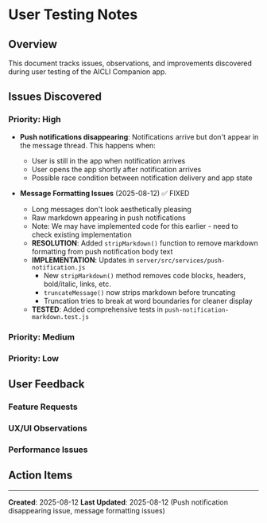 # User Testing Notes

## Overview
This document tracks issues, observations, and improvements discovered during user testing of the AICLI Companion app.

## Issues Discovered

### Priority: High
<!-- Critical issues that block core functionality -->

- **Push notifications disappearing**: Notifications arrive but don't appear in the message thread. This happens when:
  - User is still in the app when notification arrives
  - User opens the app shortly after notification arrives
  - Possible race condition between notification delivery and app state

- **Message Formatting Issues** (2025-08-12) ✅ FIXED
  - Long messages don't look aesthetically pleasing
  - Raw markdown appearing in push notifications
  - Note: We may have implemented code for this earlier - need to check existing implementation
  - **RESOLUTION**: Added `stripMarkdown()` function to remove markdown formatting from push notification body text
  - **IMPLEMENTATION**: Updates in `server/src/services/push-notification.js`
    - New `stripMarkdown()` method removes code blocks, headers, bold/italic, links, etc.
    - `truncateMessage()` now strips markdown before truncating
    - Truncation tries to break at word boundaries for cleaner display
  - **TESTED**: Added comprehensive tests in `push-notification-markdown.test.js`

### Priority: Medium
<!-- Issues that affect user experience but have workarounds -->

### Priority: Low
<!-- Minor issues or nice-to-have improvements -->

## User Feedback

### Feature Requests

### UX/UI Observations

### Performance Issues

## Action Items
<!-- Tasks to address discovered issues -->

---

**Created**: 2025-08-12
**Last Updated**: 2025-08-12 (Push notification disappearing issue, message formatting issues)